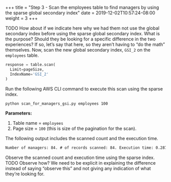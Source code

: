 +++
title = "Step 3 - Scan the employees table to find managers by using the sparse global secondary index"
date = 2019-12-02T10:57:24-08:00
weight = 3
+++

TODO How about if we indicate here why we had them not use the global secondary index before using the sparse global secondary index. What is the purpose? Should they be looking for a specific difference in the two experiences? If so, let’s say that here, so they aren’t having to “do the math” themselves. 
Now, scan the new global secondary index, `GSI_2` on the `employees` table.
```py
response = table.scan(
  Limit=pageSize,
  IndexName='GSI_2'
)
```
Run the following AWS CLI command to execute this scan using the sparse index.
```bash
python scan_for_managers_gsi.py employees 100
```
**Parameters:**
1. Table name = `employees`
2. Page size = `100` (this is size of the pagination for the scan).

The following output includes the scanned count and the execution time.
```txt
Number of managers: 84. # of records scanned: 84. Execution time: 0.287754058838 seconds
```
Observe the scanned count and execution time using the sparse index.
TODO Observe how? We need to be explicit in explaining the difference instead of saying “observe this” and not giving any indication of what they’re looking for. 
